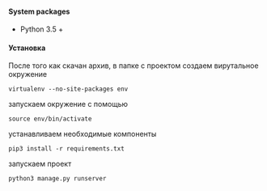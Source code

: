 #### System packages
* Python 3.5 +
 
#### Установка
После того как скачан архив, в папке с проектом создаем вирутальное окружение
 
    virtualenv --no-site-packages env
   
запускаем окружение с помощью
 
    source env/bin/activate
 
устанавливаем необходимые компоненты
 
    pip3 install -r requirements.txt
 
запускаем проект
 
    python3 manage.py runserver
